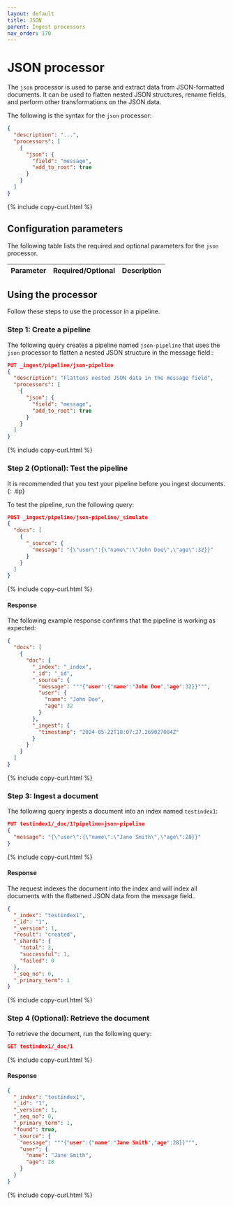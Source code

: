 ```yaml
---
layout: default
title: JSON
parent: Ingest processors
nav_order: 170
---
```


# JSON processor

The `json` processor is used to parse and extract data from JSON-formatted documents. It can be used to flatten nested JSON structures, rename fields, and perform other transformations on the JSON data.

The following is the syntax for the `json` processor:

```json
{
  "description": "...",
  "processors": [
    {
      "json": {
        "field": "message",
        "add_to_root": true
      }
    }
  ]
}
```
{% include copy-curl.html %}

## Configuration parameters

The following table lists the required and optional parameters for the `json` processor.

Parameter | Required/Optional | Description |
|-----------|-----------|-----------|
<insert the parameters>

## Using the processor

Follow these steps to use the processor in a pipeline.

### Step 1: Create a pipeline

The following query creates a pipeline named `json-pipeline` that uses the `json` processor to flatten a nested JSON structure in the message field:: 

```json
PUT _ingest/pipeline/json-pipeline
{
  "description": "Flattens nested JSON data in the message field",
  "processors": [
    {
      "json": {
        "field": "message",
        "add_to_root": true
      }
    }
  ]
}
```
{% include copy-curl.html %}

### Step 2 (Optional): Test the pipeline

It is recommended that you test your pipeline before you ingest documents.
{: .tip}

To test the pipeline, run the following query:

```json
POST _ingest/pipeline/json-pipeline/_simulate
{
  "docs": [
    {
      "_source": {
        "message": "{\"user\":{\"name\":\"John Doe\",\"age\":32}}"
      }
    }
  ]
}
```
{% include copy-curl.html %}

#### Response

The following example response confirms that the pipeline is working as expected:

```json
{
  "docs": [
    {
      "doc": {
        "_index": "_index",
        "_id": "_id",
        "_source": {
          "message": """{"user":{"name":"John Doe","age":32}}""",
          "user": {
            "name": "John Doe",
            "age": 32
          }
        },
        "_ingest": {
          "timestamp": "2024-05-22T18:07:27.269027084Z"
        }
      }
    }
  ]
}
```
{% include copy-curl.html %}

### Step 3: Ingest a document 

The following query ingests a document into an index named `testindex1`:

```json
PUT testindex1/_doc/1?pipeline=json-pipeline
{
  "message": "{\"user\":{\"name\":\"Jane Smith\",\"age\":28}}"
}
```
{% include copy-curl.html %}

#### Response

The request indexes the document into the index <index name> and will index all documents with the flattened JSON data from the message field..

```json
{
  "_index": "testindex1",
  "_id": "1",
  "_version": 1,
  "result": "created",
  "_shards": {
    "total": 2,
    "successful": 1,
    "failed": 0
  },
  "_seq_no": 0,
  "_primary_term": 1
}
```
{% include copy-curl.html %}

### Step 4 (Optional): Retrieve the document

To retrieve the document, run the following query:

```json
GET testindex1/_doc/1
```
{% include copy-curl.html %}

#### Response

```json
{
  "_index": "testindex1",
  "_id": "1",
  "_version": 1,
  "_seq_no": 0,
  "_primary_term": 1,
  "found": true,
  "_source": {
    "message": """{"user":{"name":"Jane Smith","age":28}}""",
    "user": {
      "name": "Jane Smith",
      "age": 28
    }
  }
}
```
{% include copy-curl.html %}
